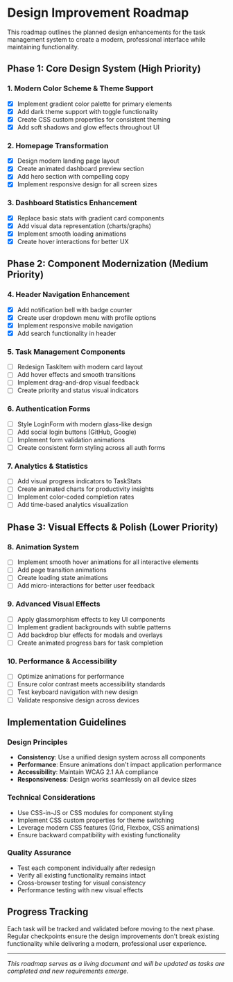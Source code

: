 # Design Improvement Roadmap

This roadmap outlines the planned design enhancements for the task management system to create a modern, professional interface while maintaining functionality.

## Phase 1: Core Design System (High Priority)

### 1. Modern Color Scheme & Theme Support
- [x] Implement gradient color palette for primary elements
- [x] Add dark theme support with toggle functionality
- [x] Create CSS custom properties for consistent theming
- [x] Add soft shadows and glow effects throughout UI

### 2. Homepage Transformation
- [x] Design modern landing page layout
- [x] Create animated dashboard preview section
- [x] Add hero section with compelling copy
- [x] Implement responsive design for all screen sizes

### 3. Dashboard Statistics Enhancement
- [x] Replace basic stats with gradient card components
- [x] Add visual data representation (charts/graphs)
- [x] Implement smooth loading animations
- [x] Create hover interactions for better UX

## Phase 2: Component Modernization (Medium Priority)

### 4. Header Navigation Enhancement
- [x] Add notification bell with badge counter
- [x] Create user dropdown menu with profile options
- [x] Implement responsive mobile navigation
- [x] Add search functionality in header

### 5. Task Management Components
- [ ] Redesign TaskItem with modern card layout
- [ ] Add hover effects and smooth transitions
- [ ] Implement drag-and-drop visual feedback
- [ ] Create priority and status visual indicators

### 6. Authentication Forms
- [ ] Style LoginForm with modern glass-like design
- [ ] Add social login buttons (GitHub, Google)
- [ ] Implement form validation animations
- [ ] Create consistent form styling across all auth forms

### 7. Analytics & Statistics
- [ ] Add visual progress indicators to TaskStats
- [ ] Create animated charts for productivity insights
- [ ] Implement color-coded completion rates
- [ ] Add time-based analytics visualization

## Phase 3: Visual Effects & Polish (Lower Priority)

### 8. Animation System
- [ ] Implement smooth hover animations for all interactive elements
- [ ] Add page transition animations
- [ ] Create loading state animations
- [ ] Add micro-interactions for better user feedback

### 9. Advanced Visual Effects
- [ ] Apply glassmorphism effects to key UI components
- [ ] Implement gradient backgrounds with subtle patterns
- [ ] Add backdrop blur effects for modals and overlays
- [ ] Create animated progress bars for task completion

### 10. Performance & Accessibility
- [ ] Optimize animations for performance
- [ ] Ensure color contrast meets accessibility standards
- [ ] Test keyboard navigation with new design
- [ ] Validate responsive design across devices

## Implementation Guidelines

### Design Principles
- **Consistency**: Use a unified design system across all components
- **Performance**: Ensure animations don't impact application performance
- **Accessibility**: Maintain WCAG 2.1 AA compliance
- **Responsiveness**: Design works seamlessly on all device sizes

### Technical Considerations
- Use CSS-in-JS or CSS modules for component styling
- Implement CSS custom properties for theme switching
- Leverage modern CSS features (Grid, Flexbox, CSS animations)
- Ensure backward compatibility with existing functionality

### Quality Assurance
- Test each component individually after redesign
- Verify all existing functionality remains intact
- Cross-browser testing for visual consistency
- Performance testing with new visual effects

## Progress Tracking

Each task will be tracked and validated before moving to the next phase. Regular checkpoints ensure the design improvements don't break existing functionality while delivering a modern, professional user experience.

---

*This roadmap serves as a living document and will be updated as tasks are completed and new requirements emerge.*